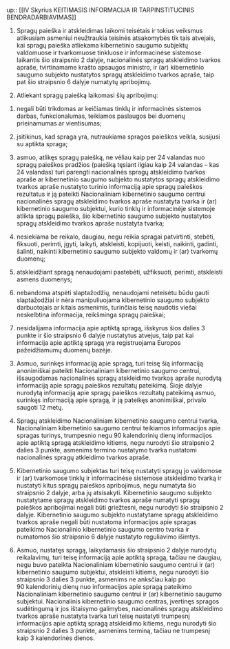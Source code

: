 up:: [[IV Skyrius KEITIMASIS INFORMACIJA IR TARPINSTITUCINIS BENDRADARBIAVIMAS]]

1. Spragų paieška ir atskleidimas laikomi teisėtais ir tokius veiksmus atlikusiam asmeniui neužtraukia teisinės atsakomybės tik tais atvejais, kai spragų paieška atliekama kibernetinio saugumo subjektų valdomuose ir tvarkomuose tinkluose ir informacinėse sistemose laikantis šio straipsnio 2 dalyje, nacionalinės spragų atskleidimo tvarkos apraše, tvirtinamame krašto apsaugos ministro, ir (ar) kibernetinio saugumo subjekto nustatytos spragų atskleidimo tvarkos apraše, taip pat šio straipsnio 6 dalyje numatytų apribojimų.

2. Atliekant spragų paiešką laikomasi šių apribojimų:

1) negali būti trikdomas ar keičiamas tinklų ir informacinės sistemos darbas, funkcionalumas, teikiamos paslaugos bei duomenų prieinamumas ar vientisumas;

2) įsitikinus, kad spraga yra, nutraukiama spragos paieškos veikla, susijusi su aptikta spraga;

3) asmuo, atlikęs spragų paiešką, ne vėliau kaip per 24 valandas nuo spragų paieškos pradžios (paiešką tęsiant ilgiau kaip 24 valandas – kas 24 valandas) turi parengti nacionalinės spragų atskleidimo tvarkos apraše ar kibernetinio saugumo subjekto nustatytos spragų atskleidimo tvarkos apraše nustatyto turinio informaciją apie spragų paieškos rezultatus ir ją pateikti Nacionaliniam kibernetinio saugumo centrui nacionalinės spragų atskleidimo tvarkos apraše nustatyta tvarka ir (ar) kibernetinio saugumo subjektui, kurio tinklų ir informacinėje sistemoje atlikta spragų paieška, šio kibernetinio saugumo subjekto nustatytos spragų atskleidimo tvarkos apraše nustatyta tvarka;

4) nesiekiama be reikalo, daugiau, negu reikia spragai patvirtinti, stebėti, fiksuoti, perimti, įgyti, laikyti, atskleisti, kopijuoti, keisti, naikinti, gadinti, šalinti, naikinti kibernetinio saugumo subjekto valdomų ir (ar) tvarkomų duomenų;

5) atskleidžiant spragą nenaudojami pastebėti, užfiksuoti, perimti, atskleisti asmens duomenys;

6) nebandoma atspėti slaptažodžių, nenaudojami neteisėtu būdu gauti slaptažodžiai ir nėra manipuliuojama kibernetinio saugumo subjekto darbuotojais ar kitais asmenimis, turinčiais teisę naudotis viešai neskelbtina informacija, reikšminga spragų paieškai;

7) nesidalijama informacija apie aptiktą spragą, išskyrus šios dalies 3 punkte ir šio straipsnio 6 dalyje nustatytus atvejus, taip pat kai informacija apie aptiktą spragą yra registruojama Europos pažeidžiamumų duomenų bazėje.

3. Asmuo, surinkęs informaciją apie spragą, turi teisę šią informaciją anonimiškai pateikti Nacionaliniam kibernetinio saugumo centrui, išsaugodamas nacionalinės spragų atskleidimo tvarkos apraše nurodytą informaciją apie spragų paieškos rezultatų pateikimą. Šioje dalyje nurodytą informaciją apie spragų paieškos rezultatų pateikimą asmuo, surinkęs informaciją apie spragą, ir ją pateikęs anonimiškai, privalo saugoti 12 metų.

4. Spragų atskleidimo Nacionaliniam kibernetinio saugumo centrui tvarka, Nacionaliniam kibernetinio saugumo centrui teikiamos informacijos apie spragas turinys, trumpesnio negu 90 kalendorinių dienų informacijos apie aptiktą spragą atskleidimo kitiems, negu nurodyti šio straipsnio 2 dalies 3 punkte, asmenims termino nustatymo tvarka nustatomi nacionalinės spragų atkleidimo tvarkos apraše.

5. Kibernetinio saugumo subjektas turi teisę nustatyti spragų jo valdomose ir (ar) tvarkomose tinklų ir informacinėse sistemose atskleidimo tvarką ir nustatyti kitus spragų paieškos apribojimus, negu numatyta šio straipsnio 2 dalyje, arba jų atsisakyti. Kibernetinio saugumo subjekto nustatytame spragų atskleidimo tvarkos apraše numatyti spragų paieškos apribojimai negali būti griežtesni, negu nurodyti šio straipsnio 2 dalyje. Kibernetinio saugumo subjekto nustatytame spragų atskleidimo tvarkos apraše negali būti nustatoma informacijos apie spragas pateikimo Nacionalinio kibernetinio saugumo centro tvarka ir numatomos šio straipsnio 6 dalyje nustatyto reguliavimo išimtys.

6. Asmuo, nustatęs spragą, laikydamasis šio straipsnio 2 dalyje nurodytų reikalavimų, turi teisę informaciją apie aptiktą spragą, tačiau ne daugiau, negu buvo pateikta Nacionaliniam kibernetinio saugumo centrui ir (ar) kibernetinio saugumo subjektui, atskleisti kitiems, negu nurodyti šio straipsnio 3 dalies 3 punkte, asmenims ne anksčiau kaip po 90 kalendorinių dienų nuo informacijos apie spragą pateikimo Nacionaliniam kibernetinio saugumo centrui ir (ar) kibernetinio saugumo subjektui. Nacionalinis kibernetinio saugumo centras, įvertinęs spragos sudėtingumą ir jos ištaisymo galimybes, nacionalinės spragų atskleidimo tvarkos apraše nustatyta tvarka turi teisę nustatyti trumpesnį informacijos apie aptiktą spragą atskleidimo kitiems, negu nurodyti šio straipsnio 2 dalies 3 punkte, asmenims terminą, tačiau ne trumpesnį kaip 3 kalendorinės dienos.
